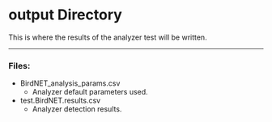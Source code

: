 # output Directory

This is where the results of the analyzer test will be written.

---

### Files:

* BirdNET_analysis_params.csv
	* Analyzer default parameters used.
* test.BirdNET.results.csv
	* Analyzer detection results.
	